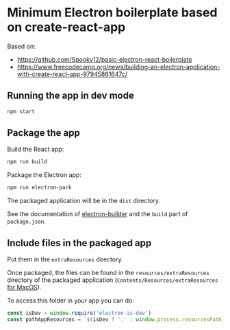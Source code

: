 # Minimum Electron boilerplate based on create-react-app

Based on:
* https://github.com/Spooky12/basic-electron-react-boilerplate
* https://www.freecodecamp.org/news/building-an-electron-application-with-create-react-app-97945861647c/

## Running the app in dev mode

```bash
npm start
```

## Package the app

Build the React app:

```bash
npm run build
```

Package the Electron app:

```bash
npm run electron-pack
```

The packaged application will be in the `dist` directory.

See the documentation of [electron-builder](https://www.electron.build/) and
the `build` part of `package.json`.

## Include files in the packaged app

Put them in the `extraResources` directory.

Once packaged, the files can be found in the `resources/extraResources` directory
of the packaged application (`Contents/Resources/extraResources`
[for MacOS](https://www.electron.build/configuration/contents#extraresources)).

To access this folder in your app you can do:

```javascript
const isDev = window.require('electron-is-dev')
const pathAppResources = `${isDev ? '.' : window.process.resourcesPath}/extraResources/`
```
